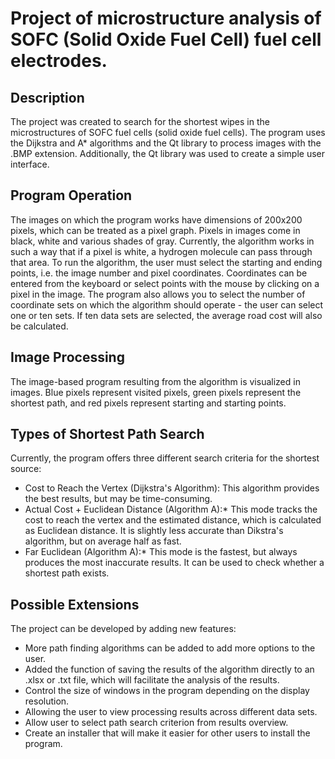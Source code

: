 # **Project of microstructure analysis of SOFC (Solid Oxide Fuel Cell) fuel cell electrodes.**

## **Description**
The project was created to search for the shortest wipes in the microstructures of SOFC fuel cells (solid oxide fuel cells). 
The program uses the Dijkstra and A* algorithms and the Qt library to process images with the .BMP extension. 
Additionally, the Qt library was used to create a simple user interface.

## **Program Operation**

The images on which the program works have dimensions of 200x200 pixels, which can be treated as a pixel graph. Pixels in images come in black, white and various shades of gray. Currently, the algorithm works in such a way that if a pixel is white, a hydrogen molecule can pass through that area. To run the algorithm, the user must select the starting and ending points, i.e. the image number and pixel coordinates. Coordinates can be entered from the keyboard or select points with the mouse by clicking on a pixel in the image. The program also allows you to select the number of coordinate sets on which the algorithm should operate - the user can select one or ten sets. If ten data sets are selected, the average road cost will also be calculated.

## **Image Processing**

The image-based program resulting from the algorithm is visualized in images. Blue pixels represent visited pixels, green pixels represent the shortest path, and red pixels represent starting and starting points.

## **Types of Shortest Path Search**
Currently, the program offers three different search criteria for the shortest source:

- Cost to Reach the Vertex (Dijkstra's Algorithm): This algorithm provides the best results, but may be time-consuming.<br>
- Actual Cost + Euclidean Distance (Algorithm A):* This mode tracks the cost to reach the vertex and the estimated distance, which is calculated as Euclidean distance. It is slightly less accurate than Dikstra's algorithm, but on average half as fast.<br>
- Far Euclidean (Algorithm A):* This mode is the fastest, but always produces the most inaccurate results. It can be used to check whether a shortest path exists.<br>

## **Possible Extensions**
The project can be developed by adding new features:

- More path finding algorithms can be added to add more options to the user.<br>
- Added the function of saving the results of the algorithm directly to an .xlsx or .txt file, which will facilitate the analysis of the results.<br>
- Control the size of windows in the program depending on the display resolution.
- Allowing the user to view processing results across different data sets.<br>
- Allow user to select path search criterion from results overview.<br>
- Create an installer that will make it easier for other users to install the program.<br>

